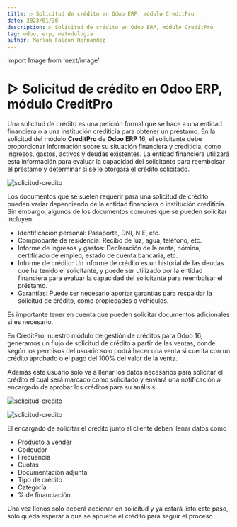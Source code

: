 ```yaml
---
title: ▷ Solicitud de crédito en Odoo ERP, módulo CreditPro
date: 2023/01/30
description: ▷ Solicitud de crédito en Odoo ERP, módulo CreditPro
tag: odoo, erp, metodologia
author: Marlon Falcon Hernandez
---
```

import Image from 'next/image'

# ▷ Solicitud de crédito en Odoo ERP, módulo CreditPro
Una solicitud de crédito es una petición formal que se hace a una entidad financiera o a una institución crediticia para obtener un préstamo. En la solicitud del módulo **CreditPro** de **Odoo** **ERP** 16, el solicitante debe proporcionar información sobre su situación financiera y crediticia, como ingresos, gastos, activos y deudas existentes. La entidad financiera utilizará esta información para evaluar la capacidad del solicitante para reembolsar el préstamo y determinar si se le otorgará el crédito solicitado.

<Image
  src="/images/posts/credit-pro-portada.png"
  alt="solicitud-credito"
  width={851}
  height={315}
  priority
  className="next-image"
/>

Los documentos que se suelen requerir para una solicitud de crédito pueden variar dependiendo de la entidad financiera o institución crediticia. Sin embargo, algunos de los documentos comunes que se pueden solicitar incluyen:

* Identificación personal: Pasaporte, DNI, NIE, etc.
* Comprobante de residencia: Recibo de luz, agua, teléfono, etc.
* Informe de ingresos y gastos: Declaración de la renta, nómina, certificado de empleo, estado de cuenta bancaria, etc.
* Informe de crédito: Un informe de crédito es un historial de las deudas que ha tenido el solicitante, y puede ser utilizado por la entidad financiera para evaluar la capacidad del solicitante para reembolsar el préstamo.
* Garantías: Puede ser necesario aportar garantías para respaldar la solicitud de crédito, como propiedades o vehículos.

Es importante tener en cuenta que pueden solicitar documentos adicionales si es necesario.

En CreditPro,  nuestro módulo de gestión de créditos para Odoo 16, generamos un flujo de solicitud  de crédito a partir de las ventas, donde según los permisos del usuario solo podrá hacer una venta si cuenta con un crédito aprobado o el pago del 100% del valor de la venta.

Además este usuario solo va a llenar los datos necesarios para solicitar el crédito el cual será marcado como solicitado y enviará una notificación al encargado de aprobar los créditos para su análisis.

<Image
  src="/images/posts/solicitud-credito-1.png"
  alt="solicitud-credito"
  width={760}
  height={365}
  priority
  className="next-image"
/>

<Image
  src="/images/posts/solicitud-credito-2.png"
  alt="solicitud-credito"
  width={770}
  height={540}
  priority
  className="next-image"
/>


El encargado de solicitar el crédito junto al cliente deben llenar datos como

* Producto a vender
* Codeudor
* Frecuencia
* Cuotas
* Documentación adjunta
* Tipo de crédito
* Categoría
* % de financiación

Una vez llenos solo deberá accionar en solicitud y ya estará listo este paso, solo queda esperar a que se apruebe el crédito para seguir el proceso


